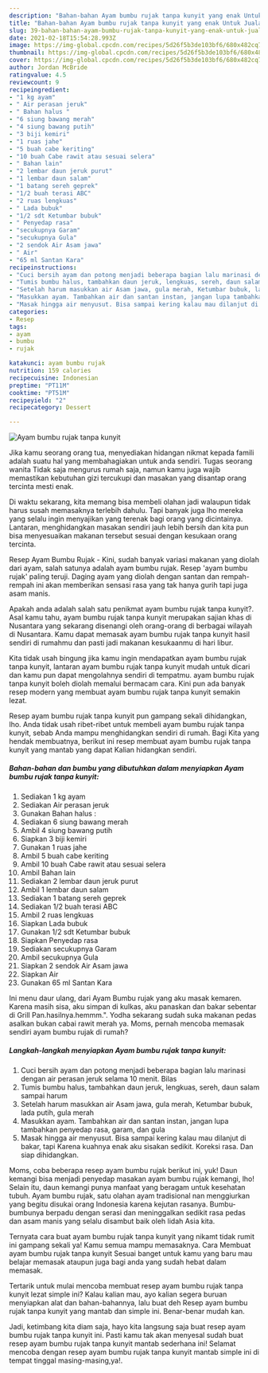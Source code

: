 ```yaml
---
description: "Bahan-bahan Ayam bumbu rujak tanpa kunyit yang enak Untuk Jualan"
title: "Bahan-bahan Ayam bumbu rujak tanpa kunyit yang enak Untuk Jualan"
slug: 39-bahan-bahan-ayam-bumbu-rujak-tanpa-kunyit-yang-enak-untuk-jualan
date: 2021-02-18T15:54:28.993Z
image: https://img-global.cpcdn.com/recipes/5d26f5b3de103bf6/680x482cq70/ayam-bumbu-rujak-tanpa-kunyit-foto-resep-utama.jpg
thumbnail: https://img-global.cpcdn.com/recipes/5d26f5b3de103bf6/680x482cq70/ayam-bumbu-rujak-tanpa-kunyit-foto-resep-utama.jpg
cover: https://img-global.cpcdn.com/recipes/5d26f5b3de103bf6/680x482cq70/ayam-bumbu-rujak-tanpa-kunyit-foto-resep-utama.jpg
author: Jordan McBride
ratingvalue: 4.5
reviewcount: 9
recipeingredient:
- "1 kg ayam"
- " Air perasan jeruk"
- " Bahan halus "
- "6 siung bawang merah"
- "4 siung bawang putih"
- "3 biji kemiri"
- "1 ruas jahe"
- "5 buah cabe keriting"
- "10 buah Cabe rawit atau sesuai selera"
- " Bahan lain"
- "2 lembar daun jeruk purut"
- "1 lembar daun salam"
- "1 batang sereh geprek"
- "1/2 buah terasi ABC"
- "2 ruas lengkuas"
- " Lada bubuk"
- "1/2 sdt Ketumbar bubuk"
- " Penyedap rasa"
- "secukupnya Garam"
- "secukupnya Gula"
- "2 sendok Air Asam jawa"
- " Air"
- "65 ml Santan Kara"
recipeinstructions:
- "Cuci bersih ayam dan potong menjadi beberapa bagian lalu marinasi dengan air perasan jeruk selama 10 menit. Bilas"
- "Tumis bumbu halus, tambahkan daun jeruk, lengkuas, sereh, daun salam sampai harum"
- "Setelah harum masukkan air Asam jawa, gula merah, Ketumbar bubuk, lada putih, gula merah"
- "Masukkan ayam. Tambahkan air dan santan instan, jangan lupa tambahkan penyedap rasa, garam, dan gula"
- "Masak hingga air menyusut. Bisa sampai kering kalau mau dilanjut di bakar, tapi Karena kuahnya enak aku sisakan sedikit. Koreksi rasa. Dan siap dihidangkan."
categories:
- Resep
tags:
- ayam
- bumbu
- rujak

katakunci: ayam bumbu rujak 
nutrition: 159 calories
recipecuisine: Indonesian
preptime: "PT11M"
cooktime: "PT51M"
recipeyield: "2"
recipecategory: Dessert

---
```



![Ayam bumbu rujak tanpa kunyit](https://img-global.cpcdn.com/recipes/5d26f5b3de103bf6/680x482cq70/ayam-bumbu-rujak-tanpa-kunyit-foto-resep-utama.jpg)

Jika kamu seorang orang tua, menyediakan hidangan nikmat kepada famili adalah suatu hal yang membahagiakan untuk anda sendiri. Tugas seorang  wanita Tidak saja mengurus rumah saja, namun kamu juga wajib memastikan kebutuhan gizi tercukupi dan masakan yang disantap orang tercinta mesti enak.

Di waktu  sekarang, kita memang bisa membeli olahan jadi walaupun tidak harus susah memasaknya terlebih dahulu. Tapi banyak juga lho mereka yang selalu ingin menyajikan yang terenak bagi orang yang dicintainya. Lantaran, menghidangkan masakan sendiri jauh lebih bersih dan kita pun bisa menyesuaikan makanan tersebut sesuai dengan kesukaan orang tercinta. 

Resep Ayam Bumbu Rujak - Kini, sudah banyak variasi makanan yang diolah dari ayam, salah satunya adalah ayam bumbu rujak. Resep &#39;ayam bumbu rujak&#39; paling teruji. Daging ayam yang diolah dengan santan dan rempah-rempah ini akan memberikan sensasi rasa yang tak hanya gurih tapi juga asam manis.

Apakah anda adalah salah satu penikmat ayam bumbu rujak tanpa kunyit?. Asal kamu tahu, ayam bumbu rujak tanpa kunyit merupakan sajian khas di Nusantara yang sekarang disenangi oleh orang-orang di berbagai wilayah di Nusantara. Kamu dapat memasak ayam bumbu rujak tanpa kunyit hasil sendiri di rumahmu dan pasti jadi makanan kesukaanmu di hari libur.

Kita tidak usah bingung jika kamu ingin mendapatkan ayam bumbu rujak tanpa kunyit, lantaran ayam bumbu rujak tanpa kunyit mudah untuk dicari dan kamu pun dapat mengolahnya sendiri di tempatmu. ayam bumbu rujak tanpa kunyit boleh diolah memalui bermacam cara. Kini pun ada banyak resep modern yang membuat ayam bumbu rujak tanpa kunyit semakin lezat.

Resep ayam bumbu rujak tanpa kunyit pun gampang sekali dihidangkan, lho. Anda tidak usah ribet-ribet untuk membeli ayam bumbu rujak tanpa kunyit, sebab Anda mampu menghidangkan sendiri di rumah. Bagi Kita yang hendak membuatnya, berikut ini resep membuat ayam bumbu rujak tanpa kunyit yang mantab yang dapat Kalian hidangkan sendiri.

<!--inarticleads1-->

##### Bahan-bahan dan bumbu yang dibutuhkan dalam menyiapkan Ayam bumbu rujak tanpa kunyit:

1. Sediakan 1 kg ayam
1. Sediakan  Air perasan jeruk
1. Gunakan  Bahan halus :
1. Sediakan 6 siung bawang merah
1. Ambil 4 siung bawang putih
1. Siapkan 3 biji kemiri
1. Gunakan 1 ruas jahe
1. Ambil 5 buah cabe keriting
1. Ambil 10 buah Cabe rawit atau sesuai selera
1. Ambil  Bahan lain
1. Sediakan 2 lembar daun jeruk purut
1. Ambil 1 lembar daun salam
1. Sediakan 1 batang sereh geprek
1. Sediakan 1/2 buah terasi ABC
1. Ambil 2 ruas lengkuas
1. Siapkan  Lada bubuk
1. Gunakan 1/2 sdt Ketumbar bubuk
1. Siapkan  Penyedap rasa
1. Sediakan secukupnya Garam
1. Ambil secukupnya Gula
1. Siapkan 2 sendok Air Asam jawa
1. Siapkan  Air
1. Gunakan 65 ml Santan Kara


Ini menu daur ulang, dari Ayam Bumbu rujak yang aku masak kemaren. Karena masih sisa, aku simpan di kulkas, aku panaskan dan bakar sebentar di Grill Pan.hasilnya.hemmm.&#34;. Yodha sekarang sudah suka makanan pedas asalkan bukan cabai rawit merah ya. Moms, pernah mencoba memasak sendiri ayam bumbu rujak di rumah? 

<!--inarticleads2-->

##### Langkah-langkah menyiapkan Ayam bumbu rujak tanpa kunyit:

1. Cuci bersih ayam dan potong menjadi beberapa bagian lalu marinasi dengan air perasan jeruk selama 10 menit. Bilas
1. Tumis bumbu halus, tambahkan daun jeruk, lengkuas, sereh, daun salam sampai harum
1. Setelah harum masukkan air Asam jawa, gula merah, Ketumbar bubuk, lada putih, gula merah
1. Masukkan ayam. Tambahkan air dan santan instan, jangan lupa tambahkan penyedap rasa, garam, dan gula
1. Masak hingga air menyusut. Bisa sampai kering kalau mau dilanjut di bakar, tapi Karena kuahnya enak aku sisakan sedikit. Koreksi rasa. Dan siap dihidangkan.


Moms, coba beberapa resep ayam bumbu rujak berikut ini, yuk! Daun kemangi bisa menjadi penyedap masakan ayam bumbu rujak kemangi, lho! Selain itu, daun kemangi punya manfaat yang beragam untuk kesehatan tubuh. Ayam bumbu rujak, satu olahan ayam tradisional nan menggiurkan yang begitu disukai orang Indonesia karena kejutan rasanya. Bumbu-bumbunya berpadu dengan serasi dan meninggalkan sedikit rasa pedas dan asam manis yang selalu disambut baik oleh lidah Asia kita. 

Ternyata cara buat ayam bumbu rujak tanpa kunyit yang nikamt tidak rumit ini gampang sekali ya! Kamu semua mampu memasaknya. Cara Membuat ayam bumbu rujak tanpa kunyit Sesuai banget untuk kamu yang baru mau belajar memasak ataupun juga bagi anda yang sudah hebat dalam memasak.

Tertarik untuk mulai mencoba membuat resep ayam bumbu rujak tanpa kunyit lezat simple ini? Kalau kalian mau, ayo kalian segera buruan menyiapkan alat dan bahan-bahannya, lalu buat deh Resep ayam bumbu rujak tanpa kunyit yang mantab dan simple ini. Benar-benar mudah kan. 

Jadi, ketimbang kita diam saja, hayo kita langsung saja buat resep ayam bumbu rujak tanpa kunyit ini. Pasti kamu tak akan menyesal sudah buat resep ayam bumbu rujak tanpa kunyit mantab sederhana ini! Selamat mencoba dengan resep ayam bumbu rujak tanpa kunyit mantab simple ini di tempat tinggal masing-masing,ya!.

